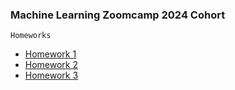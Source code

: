 ### Machine Learning Zoomcamp 2024 Cohort

`Homeworks`

* [Homework 1](module_1/nazmul_homework_1.ipynb)
* [Homework 2](module_2/nazmul_homework_2.ipynb)
* [Homework 3](module_3/nazmul_homework_3.ipynb)
